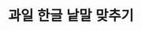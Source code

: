 <html lang="ko">
<head>
    <meta charset="UTF-8">
    <meta name="viewport" content="width=device-width, initial-scale=1.0">
    <title>과일 한글 낱말 맞추기</title>
    <style>
        body { text-align: center; font-family: Arial, sans-serif; }
        .game-container { display: flex; justify-content: center; flex-wrap: wrap; gap: 20px; }
        .fruit-box, .word { padding: 20px; border: 2px solid #ccc; border-radius: 5px; cursor: pointer; font-size: 2rem; }
        .fruit-box { width: 300px; height: 300px; display: flex; align-items: center; justify-content: center; flex-direction: column; }
        .fruit-box img { width: 200px; height: 200px; }
        .word { background-color: #ffeb3b; display: inline-block; margin: 10px; }
        .message { margin-top: 20px; font-size: 2rem; font-weight: bold; }
        .set-title { font-size: 2rem; font-weight: bold; margin-bottom: 20px; }
    </style>
</head>
<body>
    <h1>과일 한글 낱말 맞추기</h1>
    <div id="set-title" class="set-title"></div>
    <div id="game"></div>
    <div id="message" class="message"></div>
    <script>
        const fruits = [
            { name: "사과", image: "https://pixabay.com/ko/photos/%EC%82%AC%EA%B3%BC-%EA%B3%BC%EC%9D%BC-%EB%86%8D%EC%9E%A5-%EC%9D%8C%EC%8B%9D-7566512/" },
            { name: "바나나", image: "https://pixabay.com/ko/photos/%EB%B0%94%EB%82%98%EB%82%98-%EA%B3%BC%EC%9D%BC-%EC%9D%B5%EC%9D%80-%EC%8B%A0%EC%84%A0%ED%95%9C-614090/" },
            { name: "키위", image: "https://pixabay.com/ko/photos/%ED%82%A4%EC%9C%84-%EA%B3%BC%EC%9D%BC-%EA%B3%BC%EC%9D%BC-%ED%82%A4%EC%9C%84-%EC%9D%8C%EC%8B%9D-400143/" },
            { name: "망고", image: "https://pixabay.com/ko/photos/%EB%A7%9D%EA%B3%A0-%EC%8B%A0%EC%84%A0%ED%95%9C-%EA%B3%BC%EC%9D%BC-%EB%85%B8%EB%9E%80%EC%83%89-3485606/" },
            { name: "딸기", image: "https://pixabay.com/ko/photos/%EB%94%B8%EA%B8%B0-%EA%B3%BC%EC%9D%BC-%EB%B9%A8%EA%B0%84%EC%83%89-%EC%9D%B5%EC%9D%80-1396330/" },
            { name: "수박", image: "https://pixabay.com/ko/photos/%EC%88%98%EB%B0%95-%EA%B3%BC%EC%9D%BC-%EC%88%98%ED%99%95-%EC%83%9D%EC%82%B0-551235/" },
            { name: "포도", image: "https://pixabay.com/ko/photos/%ED%8F%AC%EB%8F%84-%ED%91%B8%EB%A5%B8-%ED%8F%AC%EB%8F%84-%ED%8F%AC%EB%8F%84%EC%9B%90-%EB%86%8D%EC%97%85-8306833/" },
            { name: "체리", image: "https://pixabay.com/ko/photos/%EB%B2%84%EC%B0%8C-%EA%B3%BC%EC%9D%BC-%EC%9D%8C%EC%8B%9D-%EB%AA%A8%EB%A0%90%EB%A1%9C-%EC%B2%B4%EB%A6%AC-371233/" },
            { name: "블루베리", image: "https://pixabay.com/ko/photos/%EB%B8%94%EB%A3%A8%EB%B2%A0%EB%A6%AC-%EB%B8%94%EB%A3%A8-%EB%B2%A0%EB%A6%AC-%EA%B3%BC%EC%9D%BC-873784/" },
            { name: "파인애플", image: "https://pixabay.com/ko/photos/%ED%8C%8C%EC%9D%B8%EC%95%A0%ED%94%8C-%EC%A1%B0%EA%B0%81-%EA%B3%BC%EC%9D%BC-%EB%B9%84%ED%83%80%EB%AF%BC-636562/" },
            { name: "오렌지", image: "https://pixabay.com/ko/photos/%EC%98%A4%EB%A0%8C%EC%A7%80-%EA%B3%BC%EC%9D%BC-%EC%9D%8C%EC%8B%9D-407429/" }
        ];
        
        let currentSet = 0;
        const totalSets = 10;
        let correctCount = 0;
        
        function shuffleArray(array) {
            return array.sort(() => Math.random() - 0.5);
        }
        
        function loadGame() {
            if (currentSet >= totalSets) {
                alert("게임 완료!");
                return;
            }
            
            document.getElementById("message").textContent = "";
            document.getElementById("set-title").textContent = `${currentSet + 1}세트`;
            let gameArea = document.getElementById("game");
            gameArea.innerHTML = "";
            correctCount = 0;
            
            let selectedFruits = shuffleArray([...fruits]).slice(0, 2);
            let words = shuffleArray(selectedFruits.map(f => f.name));
            
            let fruitContainer = document.createElement("div");
            fruitContainer.className = "game-container";
            
            selectedFruits.forEach(fruit => {
                let fruitBox = document.createElement("div");
                fruitBox.className = "fruit-box";
                fruitBox.dataset.name = fruit.name;
                fruitBox.innerHTML = `<img src="${fruit.image}" alt="${fruit.name}"><p></p>`;
                fruitBox.ondragover = (event) => event.preventDefault();
                fruitBox.ondrop = (event) => {
                    event.preventDefault();
                    let word = event.dataTransfer.getData("text");
                    let messageBox = document.getElementById("message");
                    if (word === fruit.name) {
                        fruitBox.style.border = "4px solid green";
                        fruitBox.querySelector("p").textContent = word;
                        correctCount++;
                        if (correctCount === 2) {
                            messageBox.textContent = "성공입니다!";
                            messageBox.style.color = "green";
                            setTimeout(() => {
                                currentSet++;
                                loadGame();
                            }, 1000);
                        }
                    } else {
                        messageBox.textContent = "다시 시도해보세요";
                        messageBox.style.color = "red";
                    }
                };
                fruitContainer.appendChild(fruitBox);
            });
            
            gameArea.appendChild(fruitContainer);
            
            let wordContainer = document.createElement("div");
            wordContainer.className = "game-container";
            
            words.forEach(word => {
                let wordElement = document.createElement("div");
                wordElement.className = "word";
                wordElement.draggable = true;
                wordElement.textContent = word;
                wordElement.ondragstart = (event) => {
                    event.dataTransfer.setData("text", word);
                };
                wordContainer.appendChild(wordElement);
            });
            
            gameArea.appendChild(wordContainer);
        }
        
        window.onload = loadGame;
    </script>
</body>
</html>
    하트선생님이 언어치료 수업을 위해 만들었어요.
    @heartytalk_slp
    tjdah0420@naver.com
    https://blog.naver.com/mindcarelog
